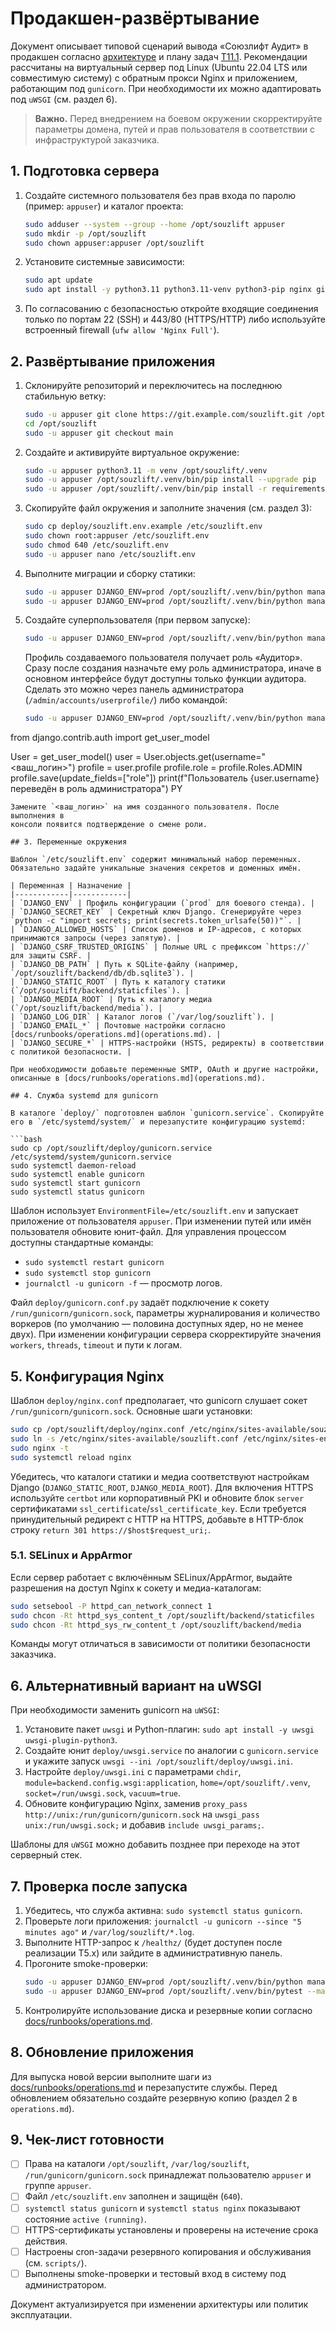 # Продакшен-развёртывание

Документ описывает типовой сценарий вывода «Союзлифт Аудит» в продакшен согласно [архитектуре](../architecture/v1.md#12-%D1%80%D0%B0%D0%B7%D0%B2%D1%91%D1%80%D1%82%D1%8B%D0%B2%D0%B0%D0%BD%D0%B8%D0%B5-%D0%B8-%D0%BE%D0%B1%D1%81%D0%BB%D1%83%D0%B6%D0%B8%D0%B2%D0%B0%D0%BD%D0%B8%D0%B5) и плану задач [T11.1](../../AGENTS.md). Рекомендации рассчитаны на виртуальный сервер под Linux (Ubuntu 22.04 LTS или совместимую систему) с обратным прокси Nginx и приложением, работающим под `gunicorn`. При необходимости их можно адаптировать под `uWSGI` (см. раздел 6).

> **Важно.** Перед внедрением на боевом окружении скорректируйте параметры домена, путей и прав пользователя в соответствии с инфраструктурой заказчика.

## 1. Подготовка сервера

1. Создайте системного пользователя без прав входа по паролю (пример: `appuser`) и каталог проекта:
   ```bash
   sudo adduser --system --group --home /opt/souzlift appuser
   sudo mkdir -p /opt/souzlift
   sudo chown appuser:appuser /opt/souzlift
   ```
2. Установите системные зависимости:
   ```bash
   sudo apt update
   sudo apt install -y python3.11 python3.11-venv python3-pip nginx git sqlite3
   ```
3. По согласованию с безопасностью откройте входящие соединения только по портам 22 (SSH) и 443/80 (HTTPS/HTTP) либо используйте встроенный firewall (`ufw allow 'Nginx Full'`).

## 2. Развёртывание приложения

1. Склонируйте репозиторий и переключитесь на последнюю стабильную ветку:
   ```bash
   sudo -u appuser git clone https://git.example.com/souzlift.git /opt/souzlift
   cd /opt/souzlift
   sudo -u appuser git checkout main
   ```
2. Создайте и активируйте виртуальное окружение:
   ```bash
   sudo -u appuser python3.11 -m venv /opt/souzlift/.venv
   sudo -u appuser /opt/souzlift/.venv/bin/pip install --upgrade pip
   sudo -u appuser /opt/souzlift/.venv/bin/pip install -r requirements.txt
   ```
3. Скопируйте файл окружения и заполните значения (см. раздел 3):
   ```bash
   sudo cp deploy/souzlift.env.example /etc/souzlift.env
   sudo chown root:appuser /etc/souzlift.env
   sudo chmod 640 /etc/souzlift.env
   sudo -u appuser nano /etc/souzlift.env
   ```
4. Выполните миграции и сборку статики:
   ```bash
   sudo -u appuser DJANGO_ENV=prod /opt/souzlift/.venv/bin/python manage.py migrate
   sudo -u appuser DJANGO_ENV=prod /opt/souzlift/.venv/bin/python manage.py collectstatic --noinput
   ```
5. Создайте суперпользователя (при первом запуске):
   ```bash
   sudo -u appuser DJANGO_ENV=prod /opt/souzlift/.venv/bin/python manage.py createsuperuser
   ```
   Профиль создаваемого пользователя получает роль «Аудитор». Сразу после
   создания назначьте ему роль администратора, иначе в основном интерфейсе будут
   доступны только функции аудитора. Сделать это можно через панель
   администратора (`/admin/accounts/userprofile/`) либо командой:

   ```bash
   sudo -u appuser DJANGO_ENV=prod /opt/souzlift/.venv/bin/python manage.py shell <<'PY'
from django.contrib.auth import get_user_model

User = get_user_model()
user = User.objects.get(username="<ваш_логин>")
profile = user.profile
profile.role = profile.Roles.ADMIN
profile.save(update_fields=["role"])
print(f"Пользователь {user.username} переведён в роль администратора")
PY
   ```
   Замените `<ваш_логин>` на имя созданного пользователя. После выполнения в
   консоли появится подтверждение о смене роли.

## 3. Переменные окружения

Шаблон `/etc/souzlift.env` содержит минимальный набор переменных. Обязательно задайте уникальные значения секретов и доменных имён.

| Переменная | Назначение |
|------------|------------|
| `DJANGO_ENV` | Профиль конфигурации (`prod` для боевого стенда). |
| `DJANGO_SECRET_KEY` | Секретный ключ Django. Сгенерируйте через `python -c "import secrets; print(secrets.token_urlsafe(50))"`. |
| `DJANGO_ALLOWED_HOSTS` | Список доменов и IP-адресов, с которых принимаются запросы (через запятую). |
| `DJANGO_CSRF_TRUSTED_ORIGINS` | Полные URL с префиксом `https://` для защиты CSRF. |
| `DJANGO_DB_PATH` | Путь к SQLite-файлу (например, `/opt/souzlift/backend/db/db.sqlite3`). |
| `DJANGO_STATIC_ROOT` | Путь к каталогу статики (`/opt/souzlift/backend/staticfiles`). |
| `DJANGO_MEDIA_ROOT` | Путь к каталогу медиа (`/opt/souzlift/backend/media`). |
| `DJANGO_LOG_DIR` | Каталог логов (`/var/log/souzlift`). |
| `DJANGO_EMAIL_*` | Почтовые настройки согласно [docs/runbooks/operations.md](operations.md). |
| `DJANGO_SECURE_*` | HTTPS-настройки (HSTS, редиректы) в соответствии с политикой безопасности. |

При необходимости добавьте переменные SMTP, OAuth и другие настройки, описанные в [docs/runbooks/operations.md](operations.md).

## 4. Служба systemd для gunicorn

В каталоге `deploy/` подготовлен шаблон `gunicorn.service`. Скопируйте его в `/etc/systemd/system/` и перезапустите конфигурацию systemd:

```bash
sudo cp /opt/souzlift/deploy/gunicorn.service /etc/systemd/system/gunicorn.service
sudo systemctl daemon-reload
sudo systemctl enable gunicorn
sudo systemctl start gunicorn
sudo systemctl status gunicorn
```

Шаблон использует `EnvironmentFile=/etc/souzlift.env` и запускает приложение от пользователя `appuser`. При изменении путей или имён пользователя обновите юнит-файл. Для управления процессом доступны стандартные команды:

- `sudo systemctl restart gunicorn`
- `sudo systemctl stop gunicorn`
- `journalctl -u gunicorn -f` — просмотр логов.

Файл `deploy/gunicorn.conf.py` задаёт подключение к сокету `/run/gunicorn/gunicorn.sock`, параметры журналирования и количество воркеров (по умолчанию — половина доступных ядер, но не менее двух). При изменении конфигурации сервера скорректируйте значения `workers`, `threads`, `timeout` и пути к логам.

## 5. Конфигурация Nginx

Шаблон `deploy/nginx.conf` предполагает, что gunicorn слушает сокет `/run/gunicorn/gunicorn.sock`. Основные шаги установки:

```bash
sudo cp /opt/souzlift/deploy/nginx.conf /etc/nginx/sites-available/souzlift.conf
sudo ln -s /etc/nginx/sites-available/souzlift.conf /etc/nginx/sites-enabled/souzlift.conf
sudo nginx -t
sudo systemctl reload nginx
```

Убедитесь, что каталоги статики и медиа соответствуют настройкам Django (`DJANGO_STATIC_ROOT`, `DJANGO_MEDIA_ROOT`). Для включения HTTPS используйте `certbot` или корпоративный PKI и обновите блок `server` сертификатами `ssl_certificate`/`ssl_certificate_key`.
Если требуется принудительный редирект с HTTP на HTTPS, добавьте в HTTP-блок строку `return 301 https://$host$request_uri;`.

### 5.1. SELinux и AppArmor

Если сервер работает с включённым SELinux/AppArmor, выдайте разрешения на доступ Nginx к сокету и медиа-каталогам:

```bash
sudo setsebool -P httpd_can_network_connect 1
sudo chcon -Rt httpd_sys_content_t /opt/souzlift/backend/staticfiles
sudo chcon -Rt httpd_sys_rw_content_t /opt/souzlift/backend/media
```

Команды могут отличаться в зависимости от политики безопасности заказчика.

## 6. Альтернативный вариант на uWSGI

При необходимости заменить gunicorn на `uWSGI`:

1. Установите пакет `uwsgi` и Python-плагин: `sudo apt install -y uwsgi uwsgi-plugin-python3`.
2. Создайте юнит `deploy/uwsgi.service` по аналогии с `gunicorn.service` и укажите запуск `uwsgi --ini /opt/souzlift/deploy/uwsgi.ini`.
3. Настройте `deploy/uwsgi.ini` с параметрами `chdir`, `module=backend.config.wsgi:application`, `home=/opt/souzlift/.venv`, `socket=/run/uwsgi.sock`, `vacuum=true`.
4. Обновите конфигурацию Nginx, заменив `proxy_pass http://unix:/run/gunicorn/gunicorn.sock` на `uwsgi_pass unix:/run/uwsgi.sock;` и добавив `include uwsgi_params;`.

Шаблоны для `uWSGI` можно добавить позднее при переходе на этот серверный стек.

## 7. Проверка после запуска

1. Убедитесь, что служба активна: `sudo systemctl status gunicorn`.
2. Проверьте логи приложения: `journalctl -u gunicorn --since "5 minutes ago"` и `/var/log/souzlift/*.log`.
3. Выполните HTTP-запрос к `/healthz/` (будет доступен после реализации T5.x) или зайдите в административную панель.
4. Прогоните smoke-проверки:
   ```bash
   sudo -u appuser DJANGO_ENV=prod /opt/souzlift/.venv/bin/python manage.py check
   sudo -u appuser DJANGO_ENV=prod /opt/souzlift/.venv/bin/pytest --maxfail=1 --disable-warnings
   ```
5. Контролируйте использование диска и резервные копии согласно [docs/runbooks/operations.md](operations.md).

## 8. Обновление приложения

Для выпуска новой версии выполните шаги из [docs/runbooks/operations.md](operations.md#13-%D1%80%D0%B0%D0%B7%D0%B2%D1%91%D1%80%D1%82%D1%8B%D0%B2%D0%B0%D0%BD%D0%B8%D0%B5-%D0%BD%D0%B0-%D0%BF%D1%80%D0%BE%D0%B4%D0%B0%D0%BA%D1%88%D0%B5%D0%BD%D0%B5) и перезапустите службы. Перед обновлением обязательно создайте резервную копию (раздел 2 в `operations.md`).

## 9. Чек-лист готовности

- [ ] Права на каталоги `/opt/souzlift`, `/var/log/souzlift`, `/run/gunicorn/gunicorn.sock` принадлежат пользователю `appuser` и группе `appuser`.
- [ ] Файл `/etc/souzlift.env` заполнен и защищён (`640`).
- [ ] `systemctl status gunicorn` и `systemctl status nginx` показывают состояние `active (running)`.
- [ ] HTTPS-сертификаты установлены и проверены на истечение срока действия.
- [ ] Настроены cron-задачи резервного копирования и обслуживания (см. `scripts/`).
- [ ] Выполнены smoke-проверки и тестовый вход в систему под администратором.

Документ актуализируется при изменении архитектуры или политик эксплуатации.
